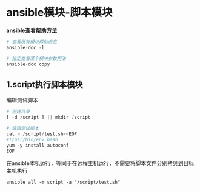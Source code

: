 # ansible模块-脚本模块

**ansible查看帮助方法**

```python
# 查看所有模块帮助信息
ansible-doc -l   

# 指定查看某个模块参数用法
ansible-doc copy  
```



## 1.script执行脚本模块

编辑测试脚本

```python
# 创建目录
[ -d /script ] || mkdir /script

# 编辑测试脚本
cat > /script/test.sh<<EOF
#!/usr/bin/env bash
yum -y install autoconf
EOF
```



在ansible本机运行，等同于在远程主机运行，不需要将脚本文件分别拷贝到目标主机执行

```shell
ansible all -m script -a "/script/test.sh"
```

